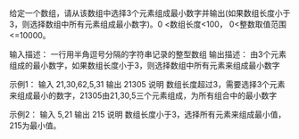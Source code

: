 给定一个数组，请从该数组中选择3个元素组成最小数字并输出(如果数组长度小于3，则选择数组中所有元素组成最小数字)。0 <数组长度<100， 0<整数取值范围<=10000。

输入描述：
一行用半角逗号分隔的字符串记录的整型数组
输出描述：
由3个元素组成的最小数字，如果数组长度小于3，则选择数组中所有元素来组成最小数字

示例1：
输入
21,30,62,5,31
输出
21305
说明
数组长度超过3，需要选择3个元素来组成最小的数字，21305由21,30,5三个元素组成，为所有组合中的最小数字

示例2：
输入
5,21
输出
215
说明
数组长度小于3，选择所有元素来组成最小值，215为最小值。
